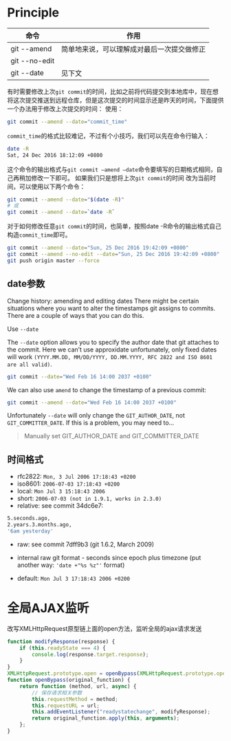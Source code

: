 <!-- # Usage

运行以下命令启动：
```bash
npm start
# or
node index
```

效果如下：
<img src="./screenshots/1.png" /> 

如果你喜欢或者对你有帮助，给我点个赞支持下吧😊 -->

# Principle

|命令|作用|
|-|-|
|git --amend|简单地来说，可以理解成对最后一次提交做修正|
|git --no-edit||
|git --date|见下文|

有时需要修改上次`git commit`的时间，比如之前将代码提交到本地库中，现在想将这次提交推送到远程仓库，但是这次提交的时间显示还是昨天的时间，下面提供一个办法用于修改上次提交的时间：
使用：

```bash
git commit --amend --date="commit_time"
```
`commit_time`的格式比较难记，不过有个小技巧，我们可以先在命令行输入：

```bash
date -R
Sat, 24 Dec 2016 18:12:09 +0800
```

这个命令的输出格式与`git commit –amend –date`命令要填写的日期格式相同，自己再稍加修改一下即可。
如果我们只是想将上次`git commit`的时间 改为当前时间，可以使用以下两个命令：

```bash
git commit --amend --date="$(date -R)"
# 或
git commit --amend --date=`date -R`
```

对于如何修改任意`git commit`的时间，也简单，按照date -R命令的输出格式自己构造`commit_time`即可。

```bash
git commit --amend --date="Sun, 25 Dec 2016 19:42:09 +0800"
git commit --amend --no-edit --date="Sun, 25 Dec 2016 19:42:09 +0800"
git push origin master --force
```

## date参数

Change history: amending and editing dates
There might be certain situations where you want to alter the timestamps git assigns to commits. There are a couple of ways that you can do this.

Use `--date`

The `--date` option allows you to specify the author date that git attaches to the commit. Here we can’t use approxidate unfortunately, only fixed dates will work `(YYYY.MM.DD, MM/DD/YYYY, DD.MM.YYYY, RFC 2822 and ISO 8601 are all valid)`.
```bash
git commit --date="Wed Feb 16 14:00 2037 +0100"
```
We can also use `amend` to change the timestamp of a previous commit:
```bash
git commit --amend --date="Wed Feb 16 14:00 2037 +0100"
```
Unfortunately `--date` will only change the `GIT_AUTHOR_DATE`, not `GIT_COMMITTER_DATE`. If this is a problem, you may need to…

> Manually set GIT_AUTHOR_DATE and GIT_COMMITTER_DATE

## 时间格式

- rfc2822: `Mon, 3 Jul 2006 17:18:43 +0200`
- iso8601: `2006-07-03 17:18:43 +0200`
- local: `Mon Jul 3 15:18:43 2006`
- short: `2006-07-03 (not in 1.9.1, works in 2.3.0)`
- relative: see commit 34dc6e7:
```bash
5.seconds.ago, 
2.years.3.months.ago, 
'6am yesterday'
```
- raw: see commit 7dff9b3 (git 1.6.2, March 2009)
- internal raw git format - seconds since epoch plus timezone
(put another way: `'date +"%s %z"'` format)

- default: `Mon Jul 3 17:18:43 2006 +0200`


# 全局AJAX监听

改写XMLHttpRequest原型链上面的open方法，监听全局的ajax请求发送
```js
function modifyResponse(response) {
    if (this.readyState === 4) {
        console.log(response.target.response);
    }
}
XMLHttpRequest.prototype.open = openBypass(XMLHttpRequest.prototype.open);
function openBypass(original_function) {
    return function (method, url, async) {
        // 保存请求相关参数
        this.requestMethod = method;
        this.requestURL = url;
        this.addEventListener("readystatechange", modifyResponse);
        return original_function.apply(this, arguments);
    };
}
```

